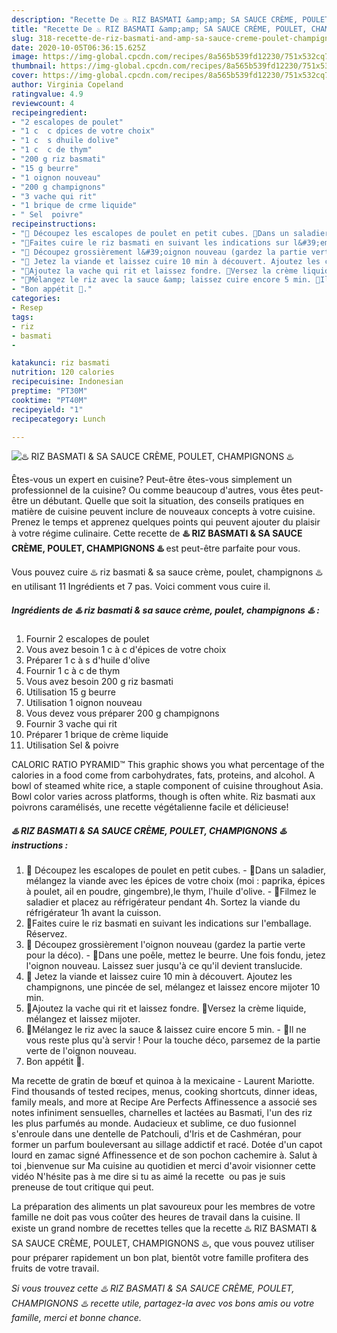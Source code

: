 ```yaml
---
description: "Recette De ♨️ RIZ BASMATI &amp;amp; SA SAUCE CRÈME, POULET, CHAMPIGNONS ♨️"
title: "Recette De ♨️ RIZ BASMATI &amp;amp; SA SAUCE CRÈME, POULET, CHAMPIGNONS ♨️"
slug: 318-recette-de-riz-basmati-and-amp-sa-sauce-creme-poulet-champignons
date: 2020-10-05T06:36:15.625Z
image: https://img-global.cpcdn.com/recipes/8a565b539fd12230/751x532cq70/♨️-riz-basmati-sa-sauce-creme-poulet-champignons-♨️-photo-principale-de-la-recette.jpg
thumbnail: https://img-global.cpcdn.com/recipes/8a565b539fd12230/751x532cq70/♨️-riz-basmati-sa-sauce-creme-poulet-champignons-♨️-photo-principale-de-la-recette.jpg
cover: https://img-global.cpcdn.com/recipes/8a565b539fd12230/751x532cq70/♨️-riz-basmati-sa-sauce-creme-poulet-champignons-♨️-photo-principale-de-la-recette.jpg
author: Virginia Copeland
ratingvalue: 4.9
reviewcount: 4
recipeingredient:
- "2 escalopes de poulet"
- "1 c  c dpices de votre choix"
- "1 c  s dhuile dolive"
- "1 c  c de thym"
- "200 g riz basmati"
- "15 g beurre"
- "1 oignon nouveau"
- "200 g champignons"
- "3 vache qui rit"
- "1 brique de crme liquide"
- " Sel  poivre"
recipeinstructions:
- "🔺 Découpez les escalopes de poulet en petit cubes. 🔺Dans un saladier, mélangez la viande avec les épices de votre choix (moi : paprika, épices à poulet, ail en poudre, gingembre),le thym, l&#39;huile d&#39;olive. 🔺Filmez le saladier et placez au réfrigérateur pendant 4h. Sortez la viande du réfrigérateur 1h avant la cuisson."
- "🔺Faites cuire le riz basmati en suivant les indications sur l&#39;emballage. Réservez."
- "🔺 Découpez grossièrement l&#39;oignon nouveau (gardez la partie verte pour la déco). 🔺Dans une poêle, mettez le beurre. Une fois fondu, jetez l&#39;oignon nouveau. Laissez suer jusqu&#39;à ce qu&#39;il devient translucide."
- "🔺 Jetez la viande et laissez cuire 10 min à découvert. Ajoutez les champignons, une pincée de sel, mélangez et laissez encore mijoter 10 min."
- "🔺Ajoutez la vache qui rit et laissez fondre. 🔺Versez la crème liquide, mélangez et laissez mijoter."
- "🔺Mélangez le riz avec la sauce &amp; laissez cuire encore 5 min. 🔺Il ne vous reste plus qu&#39;à servir ! Pour la touche déco, parsemez de la partie verte de l&#39;oignon nouveau."
- "Bon appétit 🌹."
categories:
- Resep
tags:
- riz
- basmati
- 

katakunci: riz basmati  
nutrition: 120 calories
recipecuisine: Indonesian
preptime: "PT30M"
cooktime: "PT40M"
recipeyield: "1"
recipecategory: Lunch

---
```



![♨️ RIZ BASMATI &amp; SA SAUCE CRÈME, POULET, CHAMPIGNONS ♨️](https://img-global.cpcdn.com/recipes/8a565b539fd12230/751x532cq70/♨️-riz-basmati-sa-sauce-creme-poulet-champignons-♨️-photo-principale-de-la-recette.jpg)

Êtes-vous un expert en cuisine? Peut-être êtes-vous simplement un professionnel de la cuisine? Ou comme beaucoup d'autres, vous êtes peut-être un débutant. Quelle que soit la situation, des conseils pratiques en matière de cuisine peuvent inclure de nouveaux concepts à votre cuisine. Prenez le temps et apprenez quelques points qui peuvent ajouter du plaisir à votre régime culinaire. Cette recette de <strong> ♨️ RIZ BASMATI &amp; SA SAUCE CRÈME, POULET, CHAMPIGNONS ♨️ </strong> est peut-être parfaite pour vous.

<!--inarticleads1-->

Vous pouvez cuire ♨️ riz basmati &amp; sa sauce crème, poulet, champignons ♨️ en utilisant 11 Ingrédients et 7 pas. Voici comment vous cuire il.

##### Ingrédients de ♨️ riz basmati &amp; sa sauce crème, poulet, champignons ♨️ :

1. Fournir 2 escalopes de poulet
1. Vous avez besoin 1 c à c d&#39;épices de votre choix
1. Préparer 1 c à s d&#39;huile d&#39;olive
1. Fournir 1 c à c de thym
1. Vous avez besoin 200 g riz basmati
1. Utilisation 15 g beurre
1. Utilisation 1 oignon nouveau
1. Vous devez vous préparer 200 g champignons
1. Fournir 3 vache qui rit
1. Préparer 1 brique de crème liquide
1. Utilisation  Sel &amp; poivre


CALORIC RATIO PYRAMID™ This graphic shows you what percentage of the calories in a food come from carbohydrates, fats, proteins, and alcohol. A bowl of steamed white rice, a staple component of cuisine throughout Asia. Bowl color varies across platforms, though is often white. Riz basmati aux poivrons caramélisés, une recette végétalienne facile et délicieuse! 

<!--inarticleads2-->

##### ♨️ RIZ BASMATI &amp; SA SAUCE CRÈME, POULET, CHAMPIGNONS ♨️ instructions :

1. 🔺 Découpez les escalopes de poulet en petit cubes. - 🔺Dans un saladier, mélangez la viande avec les épices de votre choix (moi : paprika, épices à poulet, ail en poudre, gingembre),le thym, l&#39;huile d&#39;olive. - 🔺Filmez le saladier et placez au réfrigérateur pendant 4h. Sortez la viande du réfrigérateur 1h avant la cuisson.
1. 🔺Faites cuire le riz basmati en suivant les indications sur l&#39;emballage. Réservez.
1. 🔺 Découpez grossièrement l&#39;oignon nouveau (gardez la partie verte pour la déco). - 🔺Dans une poêle, mettez le beurre. Une fois fondu, jetez l&#39;oignon nouveau. Laissez suer jusqu&#39;à ce qu&#39;il devient translucide.
1. 🔺 Jetez la viande et laissez cuire 10 min à découvert. Ajoutez les champignons, une pincée de sel, mélangez et laissez encore mijoter 10 min.
1. 🔺Ajoutez la vache qui rit et laissez fondre. 🔺Versez la crème liquide, mélangez et laissez mijoter.
1. 🔺Mélangez le riz avec la sauce &amp; laissez cuire encore 5 min. - 🔺Il ne vous reste plus qu&#39;à servir ! Pour la touche déco, parsemez de la partie verte de l&#39;oignon nouveau.
1. Bon appétit 🌹.


Ma recette de gratin de bœuf et quinoa à la mexicaine - Laurent Mariotte. Find thousands of tested recipes, menus, cooking shortcuts, dinner ideas, family meals, and more at Recipe Are Perfects Affinessence a associé ses notes infiniment sensuelles, charnelles et lactées au Basmati, l&#39;un des riz les plus parfumés au monde. Audacieux et sublime, ce duo fusionnel s&#39;enroule dans une dentelle de Patchouli, d&#39;Iris et de Cashméran, pour former un parfum bouleversant au sillage addictif et racé. Dotée d&#39;un capot lourd en zamac signé Affinessence et de son pochon cachemire à. Salut à toi ,bienvenue sur Ma cuisine au quotidien et merci d&#39;avoir visionner cette vidéo N&#39;hésite pas à me dire si tu as aimé la recette ️ ou pas je suis preneuse de tout critique qui peut. 

<!--inarticleads1-->

<p>
La préparation des aliments un plat savoureux pour les membres de votre famille ne doit pas vous coûter des heures de travail dans la cuisine. Il existe un grand nombre de recettes telles que la recette ♨️ RIZ BASMATI &amp; SA SAUCE CRÈME, POULET, CHAMPIGNONS ♨️, que vous pouvez utiliser pour préparer rapidement un bon plat, bientôt votre famille profitera des fruits de votre travail.
</p>

<p>
<i>Si vous trouvez cette ♨️ RIZ BASMATI &amp; SA SAUCE CRÈME, POULET, CHAMPIGNONS ♨️ recette utile, partagez-la avec vos bons amis ou votre famille, merci et bonne chance.</i>
</p>
